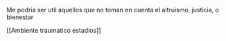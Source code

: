 Me podria ser util aquellos que no toman en cuenta el altruismo, justicia, o bienestar

[[Ambiente traumatico estadios]]
